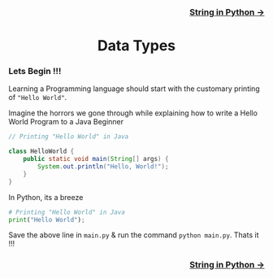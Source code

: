 <h3 align="right"> <a href="https://github.com/iamvickyav/python-for-java-developers/blob/main/2.data_types_in_python.md">String in Python -> </a></h3>
<h1 align="center"> Data Types </h1>

### Lets Begin !!!

Learning a Programming language should start with the customary printing of `"Hello World"`. 

Imagine the horrors we gone through while explaining how to write a Hello World Program to a Java Beginner

```java
// Printing "Hello World" in Java

class HelloWorld {
    public static void main(String[] args) {
        System.out.println("Hello, World!"); 
    }
}
```

In Python, its a breeze

```python
# Printing "Hello World" in Java
print("Hello World");
```

Save the above line in `main.py` & run the command `python main.py`. Thats it !!!

<h3 align="right"> <a href="https://github.com/iamvickyav/python-for-java-developers/blob/main/2.data_types_in_python.md">String in Python -> </a></h3>
